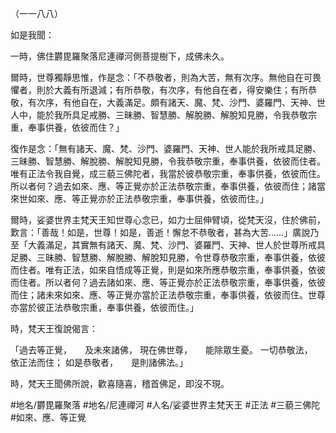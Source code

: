 （一一八八）

如是我聞：

一時，佛住欝毘羅聚落尼連禪河側菩提樹下，成佛未久。

爾時，世尊獨靜思惟，作是念：「不恭敬者，則為大苦，無有次序。無他自在可畏懼者，則於大義有所退減；有所恭敬，有次序，有他自在者，得安樂住；有所恭敬，有次序，有他自在，大義滿足。頗有諸天、魔、梵、沙門、婆羅門、天神、世人中，能於我所具足戒勝、三昧勝、智慧勝、解脫勝、解脫知見勝，令我恭敬宗重，奉事供養，依彼而住？」

復作是念：「無有諸天、魔、梵、沙門、婆羅門、天神、世人能於我所戒具足勝、三昧勝、智慧勝、解脫勝、解脫知見勝，令我恭敬宗重，奉事供養，依彼而住者。唯有正法令我自覺，成三藐三佛陀者，我當於彼恭敬宗重，奉事供養，依彼而住。所以者何？過去如來、應、等正覺亦於正法恭敬宗重，奉事供養，依彼而住；諸當來世如來、應、等正覺亦於正法恭敬宗重，奉事供養，依彼而住。」

爾時，娑婆世界主梵天王知世尊心念已，如力士屈伸臂頃，從梵天沒，住於佛前，歎言：「善哉！如是，世尊！如是，善逝！懈怠不恭敬者，甚為大苦……」廣說乃至「大義滿足，其實無有諸天、魔、梵、沙門、婆羅門、天神、世人於世尊所戒具足勝、三昧勝、智慧勝、解脫勝、解脫知見勝，令世尊恭敬宗重，奉事供養，依彼而住者。唯有正法，如來自悟成等正覺，則是如來所應恭敬宗重，奉事供養，依彼而住者。所以者何？過去諸如來、應、等正覺亦於正法恭敬宗重，奉事供養，依彼而住；諸未來如來、應、等正覺亦當於正法恭敬宗重，奉事供養，依彼而住。世尊亦當於彼正法恭敬宗重，奉事供養，依彼而住。」

時，梵天王復說偈言：

「過去等正覺，　　及未來諸佛，
現在佛世尊，　　能除眾生憂。
一切恭敬法，　　依正法而住；
如是恭敬者，　　是則諸佛法。」

時，梵天王聞佛所說，歡喜隨喜，稽首佛足，即沒不現。

#地名/欝毘羅聚落
#地名/尼連禪河
#人名/娑婆世界主梵天王
#正法
#三藐三佛陀
#如來、應、等正覺
